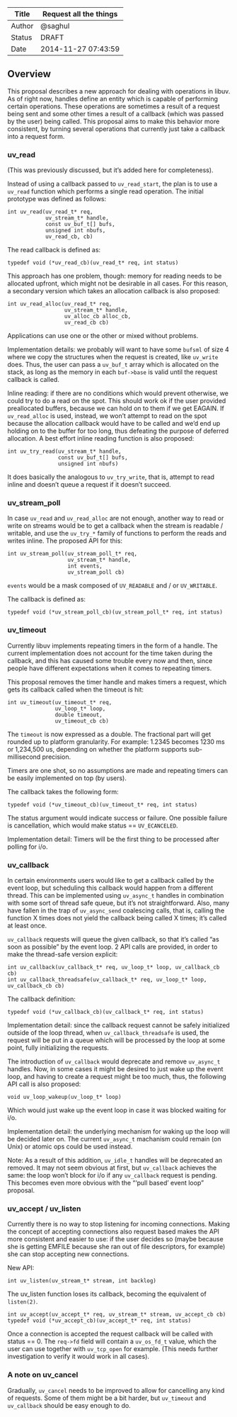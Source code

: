 | Title  | Request all the things  |
|--------|-------------------------|
| Author | @saghul                 |
| Status | DRAFT                   |
| Date   | 2014-11-27 07:43:59     |


## Overview

This proposal describes a new approach for dealing with operations in libuv. As of
right now, handles define an entity which is capable of performing certain operations.
These operations are sometimes a result of a request being sent and some other times a
result of a callback (which was passed by the user) being called. This proposal aims
to make this behavior more consistent, by turning several operations that currently
just take a callback into a request form.


### uv_read

(This was previously discussed, but it’s added here for completeness).

Instead of using a callback passed to `uv_read_start`, the plan is to use a `uv_read`
function which performs a single read operation. The initial prototype was defined
as follows:

~~~~
int uv_read(uv_read_t* req,
            uv_stream_t* handle,
            const uv_buf_t[] bufs,
            unsigned int nbufs,
            uv_read_cb, cb)
~~~~

The read callback is defined as:

~~~~
typedef void (*uv_read_cb)(uv_read_t* req, int status)
~~~~

This approach has one problem, though: memory for reading needs to be allocated upfront,
which might not be desirable in all cases. For this reason, a secondary version which takes
an allocation callback is also proposed:

~~~~
int uv_read_alloc(uv_read_t* req,
                  uv_stream_t* handle,
                  uv_alloc_cb alloc_cb,
                  uv_read_cb cb)
~~~~

Applications can use one or the other or mixed without problems.

Implementation details: we probably will want to have some `bufsml` of size 4 where we
copy the structures when the request is created, like `uv_write` does. Thus, the user can
pass a `uv_buf_t` array which is allocated on the stack, as long as the memory in each `buf->base`
is valid until the request callback is called.

Inline reading: if there are no conditions which would prevent otherwise, we could try to do
a read on the spot. This should work ok if the user provided preallocated buffers, because
we can hold on to them if we get EAGAIN. If `uv_read_alloc` is used, instead, we won’t attempt
to read on the spot because the allocation callback would have to be called and we’d end
up holding on to the buffer for too long, thus defeating the purpose of deferred allocation.
A best effort inline reading function is also proposed:

~~~~
int uv_try_read(uv_stream_t* handle,
                const uv_buf_t[] bufs,
                unsigned int nbufs)
~~~~

It does basically the analogous to `uv_try_write`, that is, attempt to read inline and
doesn’t queue a request if it doesn’t succeed.

### uv_stream_poll

In case `uv_read` and `uv_read_alloc` are not enough, another way to read or write on streams
would be to get a callback when the stream is readable / writable, and use the `uv_try_*`
family of functions to perform the reads and writes inline. The proposed API for this:

~~~~
int uv_stream_poll(uv_stream_poll_t* req,
                   uv_stream_t* handle,
                   int events,
                   uv_stream_poll cb)
~~~~

`events` would be a mask composed of `UV_READABLE` and / or `UV_WRITABLE`.

The callback is defined as:

~~~~
typedef void (*uv_stream_poll_cb)(uv_stream_poll_t* req, int status)
~~~~


### uv_timeout

Currently libuv implements repeating timers in the form of a handle. The current implementation
does not account for the time taken during the callback, and this has caused some trouble
every now and then, since people have different expectations when it comes to repeating timers.

This proposal removes the timer handle and makes timers a request, which gets its callback
called when the timeout is hit:

~~~~
int uv_timeout(uv_timeout_t* req,
               uv_loop_t* loop,
               double timeout,
               uv_timeout_cb cb)
~~~~

The `timeout` is now expressed as a double. The fractional part will get rounded up
to platform granularity. For example: 1.2345 becomes 1230 ms or 1,234,500 us,
depending on whether the platform supports sub-millisecond precision.

Timers are one shot, so no assumptions are made and repeating timers can be easily
implemented on top (by users).

The callback takes the following form:

~~~~
typedef void (*uv_timeout_cb)(uv_timeout_t* req, int status)
~~~~

The status argument would indicate success or failure. One possible failure is cancellation,
which would make status == `UV_ECANCELED`.

Implementation detail: Timers will be the first thing to be processed after polling for i/o.


### uv_callback

In certain environments users would like to get a callback called by the event loop, but
scheduling this callback would happen from a different thread. This can be implemented using
`uv_async_t` handles in combination with some sort of thread safe queue, but it’s not
straightforward. Also, many have fallen in the trap of `uv_async_send` coalescing calls,
that is, calling the function X times does not yield the callback being called X times; it’s
called at least once.

`uv_callback` requests will queue the given callback, so that it’s called “as soon as
possible” by the event loop. 2 API calls are provided, in order to make the thread-safe
version explicit:

~~~~
int uv_callback(uv_callback_t* req, uv_loop_t* loop, uv_callback_cb cb)
int uv_callback_threadsafe(uv_callback_t* req, uv_loop_t* loop, uv_callback_cb cb)
~~~~

The callback definition:

~~~~
typedef void (*uv_callback_cb)(uv_callback_t* req, int status)
~~~~

Implementation detail: since the callback request cannot be safely initialized outside
of the loop thread, when `uv_callback_threadsafe` is used, the request will be put
in a queue which will be processed by the loop at some point, fully initializing the
requests.

The introduction of `uv_callback` would deprecate and remove `uv_async_t` handles.
Now, in some cases it might be desired to just wake up the event loop, and having to
create a request might be too much, thus, the following API call is also proposed:

~~~~
void uv_loop_wakeup(uv_loop_t* loop)
~~~~

Which would just wake up the event loop in case it was blocked waiting for i/o.

Implementation detail: the underlying mechanism for waking up the loop will be decided
later on. The current `uv_async_t` machanism could remain (on Unix) or atomic ops
could be used instead.

Note: As a result of this addition, `uv_idle_t` handles will be deprecated an removed.
It may not seem obvious at first, but `uv_callback` achieves the same: the loop won’t block
for i/o if any `uv_callback` request is pending. This becomes even more obvious with the
“‘pull based’ event loop” proposal.


### uv_accept / uv_listen

Currently there is no way to stop listening for incoming connections. Making the concept
of accepting connections also request based makes the API more consistent and easier
to use: if the user decides so (maybe because she is getting EMFILE because she ran
out of file descriptors, for example) she can stop accepting new connections.

New API:

~~~~
int uv_listen(uv_stream_t* stream, int backlog)
~~~~

The uv_listen function loses its callback, becoming the equivalent of `listen(2)`.

~~~~
int uv_accept(uv_accept_t* req, uv_stream_t* stream, uv_accept_cb cb)
typedef void (*uv_accept_cb)(uv_accept_t* req, int status)
~~~~

Once a connection is accepted the request callback will be called with status == 0.
The `req->fd` field will contain a `uv_os_fd_t` value, which the user can use together
with `uv_tcp_open` for example. (This needs further investigation to verify it would
work in all cases).


### A note on uv_cancel

Gradually, `uv_cancel` needs to be improved to allow for cancelling any kind of requests.
Some of them might be a bit harder, but `uv_timeout` and `uv_callback` should be easy
enough to do.
